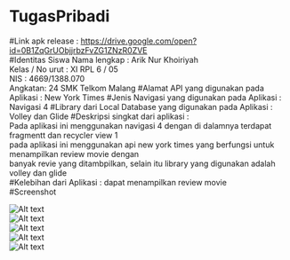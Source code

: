 # TugasPribadi <br>
#Link apk release : https://drive.google.com/open?id=0B1ZqGrUObjjrbzFvZG1ZNzR0ZVE  <br>
#Identitas Siswa
Nama lengkap : Arik Nur Khoiriyah <br>
Kelas / No urut : XI RPL 6 / 05 <br>
NIS : 4669/1388.070<br>
Angkatan: 24
SMK Telkom Malang
#Alamat API yang digunakan pada Aplikasi : New York Times
#Jenis Navigasi yang digunakan pada Aplikasi : Navigasi 4
#Library dari Local Database yang digunakan pada Aplikasi : Volley dan Glide
#Deskripsi singkat dari aplikasi : <br>
Pada aplikasi ini menggunakan navigasi 4 dengan di dalamnya terdapat fragmentt dan recycler view 1 <br>
pada aplikasi ini menggunakan api new york times yang berfungsi untuk menampilkan review movie dengan<br>
banyak revie yang ditambpilkan, selain itu library yang digunakan adalah volley dan glide <br>
#Kelebihan dari Aplikasi : dapat menampilkan review movie <br>
#Screenshot 

![Alt text](https://github.com/ariknk/TugasPribadi/blob/master/1.jpg)<br>
![Alt text](https://github.com/ariknk/TugasPribadi/blob/master/2.jpg)<br>
![Alt text](https://github.com/ariknk/TugasPribadi/blob/master/3.jpg)<br>
![Alt text](https://github.com/ariknk/TugasPribadi/blob/master/4.jpg)<br>
![Alt text](https://github.com/ariknk/TugasPribadi/blob/master/5.jpg)<br>
